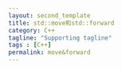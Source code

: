 ```yaml
---
layout: second_template
title: std::move和std::forward
category: C++
tagline: "Supporting tagline"
tags : [C++]
permalink: move&forward
---
```


